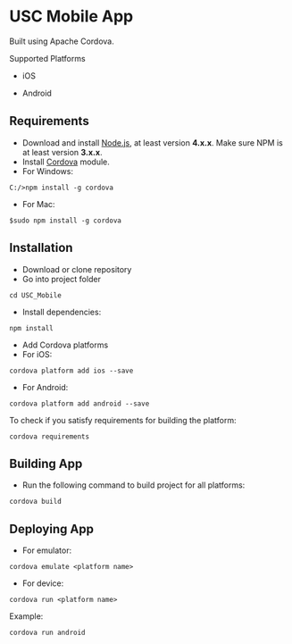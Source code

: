 # USC Mobile App

Built using Apache Cordova. 

Supported Platforms

* iOS

* Android

## Requirements

* Download and install <a href="https://nodejs.org/en/download/current/">Node.js</a>, at least version **4.x.x**. Make sure NPM is at least version **3.x.x**.
* Install <a href="https://cordova.apache.org">Cordova</a> module.
 * For Windows:
 ```
 C:/>npm install -g cordova
 ```
 * For Mac:
 ```
 $sudo npm install -g cordova
 ```

## Installation

* Download or clone repository
* Go into project folder
```
cd USC_Mobile
```
* Install dependencies:
```
npm install
```
* Add Cordova platforms
 * For iOS:
 ```
 cordova platform add ios --save
 ```
 * For Android:
 ```
 cordova platform add android --save
 ```
 To check if you satisfy requirements for building the platform:
 ```
 cordova requirements
 ```


## Building App
* Run the following command to build project for all platforms:
 ```
 cordova build
 ```

## Deploying App
* For emulator:
```
cordova emulate <platform name>
```
* For device:
```
cordova run <platform name>
```
Example:
```
cordova run android
```
